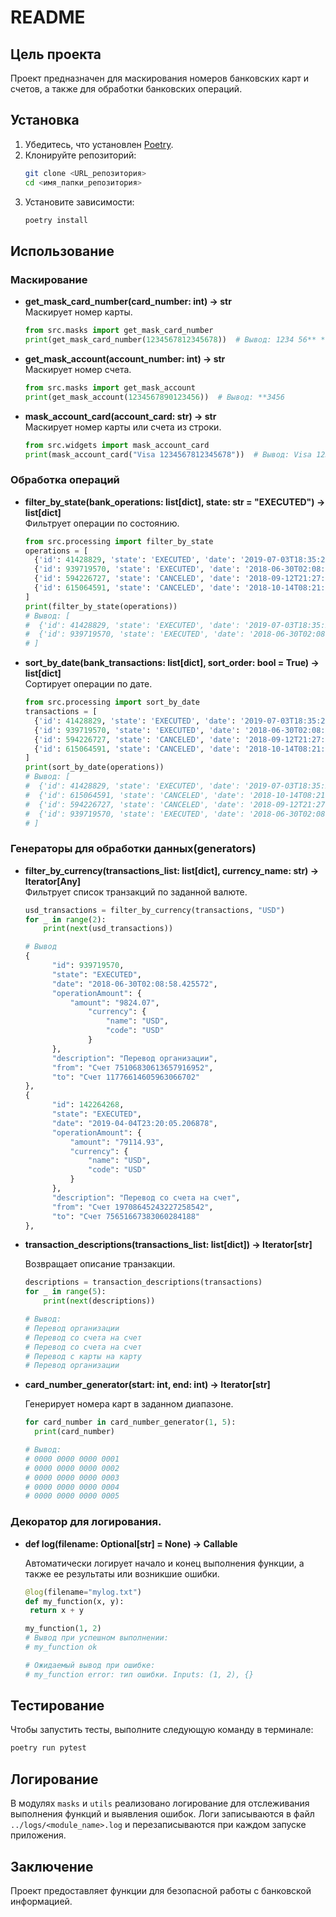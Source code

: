 # README

## Цель проекта

Проект предназначен для маскирования номеров банковских карт и счетов, а также для обработки банковских операций.

## Установка

1. Убедитесь, что установлен [Poetry](https://python-poetry.org/).
2. Клонируйте репозиторий:
   ```bash
   git clone <URL_репозитория>
   cd <имя_папки_репозитория>
   ```
3. Установите зависимости:
   ```bash
   poetry install
   ```

## Использование

### Маскирование

- **get_mask_card_number(card_number: int) -> str**  
  Маскирует номер карты.
  ```python
  from src.masks import get_mask_card_number
  print(get_mask_card_number(1234567812345678))  # Вывод: 1234 56** **** 5678
  ```

- **get_mask_account(account_number: int) -> str**  
  Маскирует номер счета.
  ```python
  from src.masks import get_mask_account
  print(get_mask_account(1234567890123456))  # Вывод: **3456
  ```

- **mask_account_card(account_card: str) -> str**  
  Маскирует номер карты или счета из строки.
  ```python
  from src.widgets import mask_account_card
  print(mask_account_card("Visa 1234567812345678"))  # Вывод: Visa 1234 56** **** 5678
  ```

### Обработка операций

- **filter_by_state(bank_operations: list[dict], state: str = "EXECUTED") -> list[dict]**  
  Фильтрует операции по состоянию.
  ```python
  from src.processing import filter_by_state
  operations = [
    {'id': 41428829, 'state': 'EXECUTED', 'date': '2019-07-03T18:35:29.512364'},
    {'id': 939719570, 'state': 'EXECUTED', 'date': '2018-06-30T02:08:58.425572'},
    {'id': 594226727, 'state': 'CANCELED', 'date': '2018-09-12T21:27:25.241689'},
    {'id': 615064591, 'state': 'CANCELED', 'date': '2018-10-14T08:21:33.419441'}
  ]
  print(filter_by_state(operations))
  # Вывод: [
  #  {'id': 41428829, 'state': 'EXECUTED', 'date': '2019-07-03T18:35:29.512364'},
  #  {'id': 939719570, 'state': 'EXECUTED', 'date': '2018-06-30T02:08:58.425572'},
  # ]
  ```

- **sort_by_date(bank_transactions: list[dict], sort_order: bool = True) -> list[dict]**  
  Сортирует операции по дате.
  ```python
  from src.processing import sort_by_date
  transactions = [
    {'id': 41428829, 'state': 'EXECUTED', 'date': '2019-07-03T18:35:29.512364'},
    {'id': 939719570, 'state': 'EXECUTED', 'date': '2018-06-30T02:08:58.425572'},
    {'id': 594226727, 'state': 'CANCELED', 'date': '2018-09-12T21:27:25.241689'},
    {'id': 615064591, 'state': 'CANCELED', 'date': '2018-10-14T08:21:33.419441'}
  ]
  print(sort_by_date(operations))
  # Вывод: [
  #  {'id': 41428829, 'state': 'EXECUTED', 'date': '2019-07-03T18:35:29.512364'},
  #  {'id': 615064591, 'state': 'CANCELED', 'date': '2018-10-14T08:21:33.419441'},
  #  {'id': 594226727, 'state': 'CANCELED', 'date': '2018-09-12T21:27:25.241689'},
  #  {'id': 939719570, 'state': 'EXECUTED', 'date': '2018-06-30T02:08:58.425572'}
  # ]

  ```
### Генераторы для обработки данных(generators)

- **filter_by_currency(transactions_list: list[dict], currency_name: str) -> Iterator[Any]**  
  Фильтрует список транзакций по заданной валюте.
  ```python
  usd_transactions = filter_by_currency(transactions, "USD")
  for _ in range(2):
      print(next(usd_transactions))

  # Вывод 
  {
        "id": 939719570,
        "state": "EXECUTED",
        "date": "2018-06-30T02:08:58.425572",
        "operationAmount": {
            "amount": "9824.07",
                "currency": {
                    "name": "USD",
                    "code": "USD"
                }
        },
        "description": "Перевод организации",
        "from": "Счет 75106830613657916952",
        "to": "Счет 11776614605963066702"
  },
  {
        "id": 142264268,
        "state": "EXECUTED",
        "date": "2019-04-04T23:20:05.206878",
        "operationAmount": {
            "amount": "79114.93",
            "currency": {
                "name": "USD",
                "code": "USD"
            }
        },
        "description": "Перевод со счета на счет",
        "from": "Счет 19708645243227258542",
        "to": "Счет 75651667383060284188"
  },
    ```
- **transaction_descriptions(transactions_list: list[dict]) -> Iterator[str]**

  Возвращает описание транзакции.
  ```python
  descriptions = transaction_descriptions(transactions)
  for _ in range(5):
      print(next(descriptions))

  # Вывод:
  # Перевод организации
  # Перевод со счета на счет
  # Перевод со счета на счет
  # Перевод с карты на карту
  # Перевод организации
  ```
- **card_number_generator(start: int, end: int) -> Iterator[str]**
   
  Генерирует номера карт в заданном диапазоне.
  ```python
  for card_number in card_number_generator(1, 5):
    print(card_number)

  # Вывод: 
  # 0000 0000 0000 0001
  # 0000 0000 0000 0002
  # 0000 0000 0000 0003
  # 0000 0000 0000 0004
  # 0000 0000 0000 0005
  ```

### Декоратор для логирования. 
- **def log(filename: Optional[str] = None) -> Callable**

   Автоматически логирует начало и конец выполнения функции, 
   а также ее результаты или возникшие ошибки.
   ```python
  @log(filename="mylog.txt")
  def my_function(x, y):
    return x + y

  my_function(1, 2)
  # Вывод при успешном выполнении:
  # my_function ok

  # Ожидаемый вывод при ошибке:
  # my_function error: тип ошибки. Inputs: (1, 2), {}
   ```
## Тестирование

Чтобы запустить тесты, выполните следующую команду в терминале:

```bash
poetry run pytest
```

## Логирование

В модулях `masks` и `utils` реализовано логирование для отслеживания выполнения функций и выявления ошибок.
Логи записываются в файл `../logs/<module_name>.log` и перезаписываются при каждом запуске приложения.


## Заключение

Проект предоставляет функции для безопасной работы с банковской информацией.